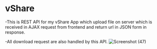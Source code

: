 <h1>vShare</h1>
-This is REST API for my vShare App which upload file on server which is received in AJAX request from frontend and return url in JSON form in response.

-All download request are also handled by this API.
![Screenshot (47)](https://user-images.githubusercontent.com/66989611/123842419-60c24700-d92e-11eb-9c1c-2597f2478865.png)
